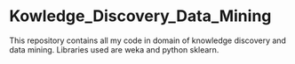 # Kowledge_Discovery_Data_Mining
This repository contains all my code in domain of knowledge discovery and data mining. Libraries used are weka and python sklearn.
